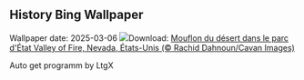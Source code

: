 ## History Bing Wallpaper
Wallpaper date: 2025-03-06
![](https://www.bing.com/th?id=OHR.NevadaBigHorns_FR-FR5758477568_UHD.jpg&w=1000)Download: [Mouflon du désert dans le parc d'État Valley of Fire, Nevada, États-Unis (© Rachid Dahnoun/Cavan Images)](https://www.bing.com/th?id=OHR.NevadaBigHorns_FR-FR5758477568_UHD.jpg)

Auto get programm by LtgX
